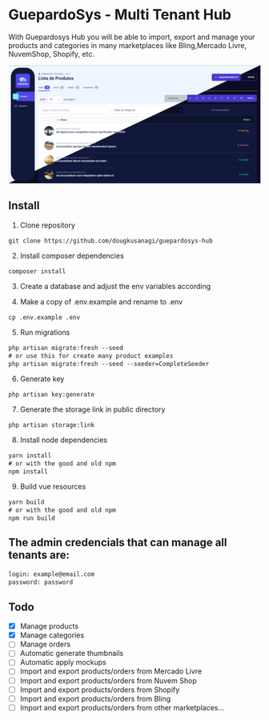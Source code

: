 # GuepardoSys - Multi Tenant Hub

With Guepardosys Hub you will be able to import, export and manage your products and categories in many marketplaces like Bling,Mercado Livre, NuvemShop, Shopify, etc.

![alt text](https://github.com/dougkusanagi/guepardosys-hub-test/blob/main/docs/screenshot-themes.png?raw=true)

## Install

1. Clone repository

```shell
git clone https://github.com/dougkusanagi/guepardosys-hub
```

2. Install composer dependencies

```shell
composer install
```

3. Create a database and adjust the env variables according

4. Make a copy of .env.example and rename to .env

```shell
cp .env.example .env
```

5. Run migrations

```shell
php artisan migrate:fresh --seed
# or use this for create many product examples
php artisan migrate:fresh --seed --seeder=CompleteSeeder
```

6. Generate key

```shell
php artisan key:generate
```

7. Generate the storage link in public directory

```shell
php artisan storage:link
```

8. Install node dependencies

```shell
yarn install
# or with the good and old npm
npm install
```

9. Build vue resources

```shell
yarn build
# or with the good and old npm
npm run build
```

## The admin credencials that can manage all tenants are:

```
login: example@email.com
password: password
```

## Todo

-   [x] Manage products
-   [x] Manage categories
-   [ ] Manage orders
-   [ ] Automatic generate thumbnails
-   [ ] Automatic apply mockups
-   [ ] Import and export products/orders from Mercado Livre
-   [ ] Import and export products/orders from Nuvem Shop
-   [ ] Import and export products/orders from Shopify
-   [ ] Import and export products/orders from Bling
-   [ ] Import and export products/orders from other marketplaces...
